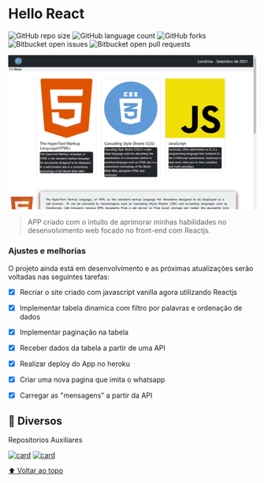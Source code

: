 # Hello React 



![GitHub repo size](https://img.shields.io/github/repo-size/WillikinsM/hello-reactApp?style=for-the-badge)
![GitHub language count](https://img.shields.io/github/languages/count/WillikinsM/hello-reactApp?style=for-the-badge)
![GitHub forks](https://img.shields.io/github/forks/WillikinsM/hello-reactApp?style=for-the-badge)
![Bitbucket open issues](https://img.shields.io/bitbucket/issues/WillikinsM/hello-reactApp?style=for-the-badge)
![Bitbucket open pull requests](https://img.shields.io/bitbucket/pr-raw/WillikinsM/hello-reactApp?style=for-the-badge)

<img src="hello-react.png" alt="Hello React APP">

> APP criado com o intuito de aprimorar minhas habilidades no desenvolvimento web focado no front-end com Reactjs.
### Ajustes e melhorias

O projeto ainda está em desenvolvimento e as próximas atualizações serão voltadas nas seguintes tarefas:

- [x] Recriar o site criado com javascript vanilla agora utilizando Reactjs 
- [x] Implementar tabela dinamica com filtro por palavras e ordenação de dados
- [x] Implementar paginação na tabela
- [x] Receber dados da tabela a partir de uma API
- [x] Realizar deploy do App no heroku
- [x] Criar uma nova pagina que imita o whatsapp
- [x] Carregar as "mensagens" a partir da API


## 📝 Diversos

Repositorios Auxiliares

[![card](https://github-readme-stats.vercel.app/api/pin/?username=WillikinsM&repo=node-api)](https://github.com/WillikinsM/node-api)
[![card](https://github-readme-stats.vercel.app/api/pin/?username=WillikinsM&repo=Bootcamp)](https://github.com/WillikinsM/Bootcamp)


[⬆ Voltar ao topo](#nome-do-projeto)<br>
